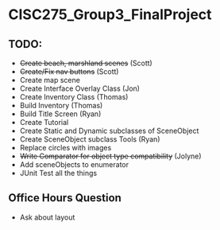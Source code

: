 # CISC275_Group3_FinalProject

## TODO: ##
+ ~~Create beach, marshland scenes~~ (Scott)
+ ~~Create/Fix nav buttons~~ (Scott)
+ Create map scene
+ Create Interface Overlay Class (Jon)
+ Create Inventory Class (Thomas)
+ Build Inventory (Thomas)
+ Build Title Screen (Ryan)
+ Create Tutorial
+ Create Static and Dynamic subclasses of SceneObject
+ Create SceneObject subclass Tools (Ryan)
+ Replace circles with images
+ ~~Write Comparator for object type compatibility~~ (Jolyne)
+ Add sceneObjects to enumerator
+ JUnit Test all the things

## Office Hours Question ##
+ Ask about layout
